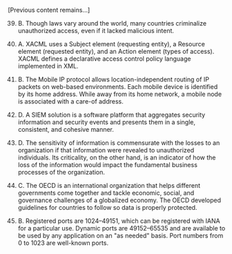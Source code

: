 [Previous content remains...]

39. B. Though laws vary around the world, many countries criminalize unauthorized access, even if it lacked malicious intent.

40. A. XACML uses a Subject element (requesting entity), a Resource element (requested entity), and an Action element (types of access). XACML defines a declarative access control policy language implemented in XML.

41. B. The Mobile IP protocol allows location-independent routing of IP packets on web-based environments. Each mobile device is identified by its home address. While away from its home network, a mobile node is associated with a care-of address.

42. D. A SIEM solution is a software platform that aggregates security information and security events and presents them in a single, consistent, and cohesive manner.

43. D. The sensitivity of information is commensurate with the losses to an organization if that information were revealed to unauthorized individuals. Its criticality, on the other hand, is an indicator of how the loss of the information would impact the fundamental business processes of the organization.

44. C. The OECD is an international organization that helps different governments come together and tackle economic, social, and governance challenges of a globalized economy. The OECD developed guidelines for countries to follow so data is properly protected.

45. B. Registered ports are 1024–49151, which can be registered with IANA for a particular use. Dynamic ports are 49152–65535 and are available to be used by any application on an "as needed" basis. Port numbers from 0 to 1023 are well-known ports.
